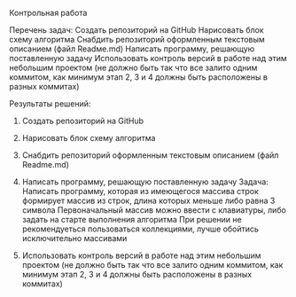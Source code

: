 Контрольная работа

Перечень задач:
Создать репозиторий на GitHub
Нарисовать блок схему алгоритма
Снабдить репозиторий оформленным текстовым описанием (файл Readмe.md)
Написать программу, решающую поставленную задачу
Использовать контроль версий в работе над этим небольшим проектом (не должно быть так что все залито одним коммитом, как минимум этап 2, 3 и 4 должны быть расположены в разных коммитах)

Результаты решений:
1. Создать репозиторий на GitHub

2. Нарисовать блок схему алгоритма

3. Снабдить репозиторий оформленным текстовым описанием (файл Readme.md)

4. Написать программу, решающую поставленную задачу
Задача: Написать программу, которая из имеющегося массива строк формирует массив из строк, длина которых меньше либо равна 3 символа
Первоначальный массив можно ввести с клавиатуры, либо задать на старте выполнения алгоритма
При решении не рекомендуеться пользоваться коллекциями, лучше обойтись исключительно массивами

5. Использовать контроль версий в работе над этим небольшим проектом (не должно быть так что все залито одним коммитом, как минимум этап 2, 3 и 4 должны быть расположены в разных коммитах)